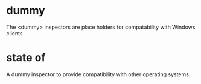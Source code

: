 # dummy

The &lt;dummy&gt; inspectors are place holders for compatability with Windows clients

# state of <dummy>

A dummy inspector to provide compatibility with other operating systems.
